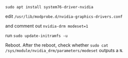 `sudo apt install system76-driver-nvidia`

edit `/usr/lib/modprobe.d/nvidia-graphics-drivers.conf`

and comment out `nvidia-drm modeset=1`

run `sudo update-initramfs -u`

Reboot. After the reboot, check whether `sudo cat /sys/module/nvidia_drm/parameters/modeset` outputs a `N`.
